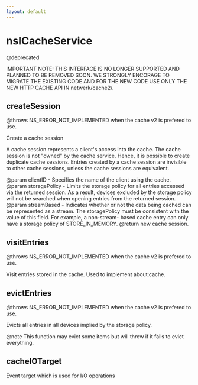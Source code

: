 ```yaml
---
layout: default
---
```


# nsICacheService #

@deprecated

IMPORTANT NOTE: THIS INTERFACE IS NO LONGER SUPPORTED AND PLANNED TO BE
REMOVED SOON. WE STRONGLY ENCORAGE TO MIGRATE THE EXISTING CODE AND FOR
THE NEW CODE USE ONLY THE NEW HTTP CACHE API IN netwerk/cache2/.


## createSession ##

@throws NS_ERROR_NOT_IMPLEMENTED when the cache v2 is prefered to use.

Create a cache session

A cache session represents a client's access into the cache.  The cache
session is not "owned" by the cache service.  Hence, it is possible to
create duplicate cache sessions.  Entries created by a cache session
are invisible to other cache sessions, unless the cache sessions are
equivalent.

@param clientID - Specifies the name of the client using the cache.
@param storagePolicy - Limits the storage policy for all entries
  accessed via the returned session.  As a result, devices excluded
  by the storage policy will not be searched when opening entries
  from the returned session.
@param streamBased - Indicates whether or not the data being cached
  can be represented as a stream.  The storagePolicy must be 
  consistent with the value of this field.  For example, a non-stream-
  based cache entry can only have a storage policy of STORE_IN_MEMORY.
@return new cache session.


## visitEntries ##

@throws NS_ERROR_NOT_IMPLEMENTED when the cache v2 is prefered to use.

Visit entries stored in the cache.  Used to implement about:cache.


## evictEntries ##

@throws NS_ERROR_NOT_IMPLEMENTED when the cache v2 is prefered to use.

Evicts all entries in all devices implied by the storage policy.

@note This function may evict some items but will throw if it fails to evict
      everything.


## cacheIOTarget ##

Event target which is used for I/O operations

